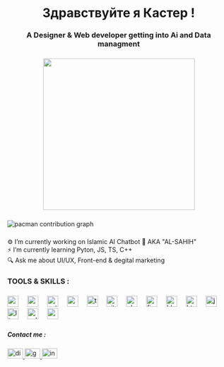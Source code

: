 <h1 align="center">Здравствуйте я Кастер !</h1>

###

<h3 align="center">A Designer & Web developer getting into Ai and Data managment</h3>

###

<div align="center">
  <img height="343" src="https://external-content.duckduckgo.com/iu/?u=https%3A%2F%2F64.media.tumblr.com%2Fcca4f06484b447c0687f0325af5b38c9%2F428a8db1dc8ae92f-87%2Fs1280x1920%2F7c751558b1d93e15c2d885cff2162ddb95059b8d.gif&f=1&nofb=1&ipt=3e9a13231d9954f212dbbcb2981e0199b4ec35927a374de194edfde058ff64de"  />
</div>

###

<picture>
  <source media="(prefers-color-scheme: dark)" srcset="https://raw.githubusercontent.com/bacteriophageEH /bacteriophageEH /output/pacman-contribution-graph-dark.svg">
  <source media="(prefers-color-scheme: light)" srcset="https://raw.githubusercontent.com/bacteriophageEH /bacteriophageEH /output/pacman-contribution-graph.svg">
  <img alt="pacman contribution graph" src="https://raw.githubusercontent.com/bacteriophageEH /bacteriophageEH /output/pacman-contribution-graph.svg">
</picture>

###

<p align="left">⚙️ I’m currently working on Islamic AI Chatbot 🤖 AKA "AL-SAHIH"<br>⚡ I’m currently learning Pyton, JS, TS, C++<br>🔍 Ask me about UI/UX,  Front-end & degital marketing</p>

###

<h3 align="left">TOOLS & SKILLS :</h3>

###

<div align="left">
  <img src="https://cdn.simpleicons.org/nodedotjs/339933" height="25" alt="nodejs logo"  />
  <img width="12" />
  <img src="https://cdn.simpleicons.org/react/61DAFB" height="25" alt="react logo"  />
  <img width="12" />
  <img src="https://cdn.simpleicons.org/python/3776AB" height="25" alt="python logo"  />
  <img width="12" />
  <img src="https://cdn.jsdelivr.net/gh/devicons/devicon/icons/vscode/vscode-original.svg" height="25" alt="vscode logo"  />
  <img width="12" />
  <img src="https://skillicons.dev/icons?i=ts" height="25" alt="typescript logo"  />
  <img width="12" />
  <img src="https://cdn.simpleicons.org/git/F05032" height="25" alt="git logo"  />
  <img width="12" />
  <img src="https://cdn.simpleicons.org/ubuntu/E95420" height="25" alt="ubuntu logo"  />
  <img width="12" />
  <img src="https://cdn.simpleicons.org/firefox/FF7139" height="25" alt="firefox logo"  />
  <img width="12" />
  <img src="https://cdn.simpleicons.org/blender/F5792A" height="25" alt="blender logo"  />
  <img width="12" />
  <img src="https://cdn.jsdelivr.net/gh/devicons/devicon/icons/html5/html5-original.svg" height="25" alt="html5 logo"  />
  <img width="12" />
  <img src="https://cdn.simpleicons.org/javascript/F7DF1E" height="25" alt="javascript logo"  />
  <img width="12" />
  <img src="https://cdn.simpleicons.org/linux/FCC624" height="25" alt="linux logo"  />
  <img width="12" />
  <img src="https://cdn.jsdelivr.net/gh/devicons/devicon/icons/cplusplus/cplusplus-original.svg" height="25" alt="cplusplus logo"  />
  <img width="12" />
  <img src="https://cdn.jsdelivr.net/gh/devicons/devicon/icons/css3/css3-original.svg" height="25" alt="css logo"  />
</div>

###

<h5 align="left">Contact me :</h5>

###

<div align="left">
  <a href="https://discord.com/bacteriophage.x" target="_blank">
    <img src="https://raw.githubusercontent.com/maurodesouza/profile-readme-generator/master/src/assets/icons/social/discord/default.svg" width="35" height="23" alt="discord logo"  />
  </a>
  <a href="awsetch99@gmail.com" target="_blank">
    <img src="https://raw.githubusercontent.com/maurodesouza/profile-readme-generator/master/src/assets/icons/social/gmail/default.svg" width="35" height="23" alt="gmail logo"  />
  </a>
  <a href="https://www.instagram.com/aws_infography/" target="_blank">
    <img src="https://raw.githubusercontent.com/maurodesouza/profile-readme-generator/master/src/assets/icons/social/instagram/default.svg" width="35" height="23" alt="instagram logo"  />
  </a>
</div>

###

